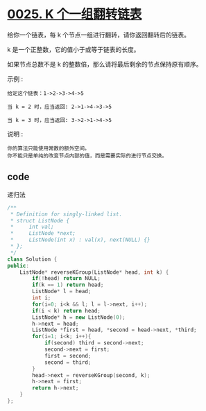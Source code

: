 # [0025. K 个一组翻转链表](https://leetcode-cn.com/problems/reverse-nodes-in-k-group)

给你一个链表，每 k 个节点一组进行翻转，请你返回翻转后的链表。

k 是一个正整数，它的值小于或等于链表的长度。

如果节点总数不是 k 的整数倍，那么请将最后剩余的节点保持原有顺序。

示例 :

    给定这个链表：1->2->3->4->5

    当 k = 2 时，应当返回: 2->1->4->3->5

    当 k = 3 时，应当返回: 3->2->1->4->5

说明 :

    你的算法只能使用常数的额外空间。
    你不能只是单纯的改变节点内部的值，而是需要实际的进行节点交换。

## code

递归法
```c++
/**
 * Definition for singly-linked list.
 * struct ListNode {
 *     int val;
 *     ListNode *next;
 *     ListNode(int x) : val(x), next(NULL) {}
 * };
 */
class Solution {
public:
    ListNode* reverseKGroup(ListNode* head, int k) {
        if(!head) return NULL;
        if(k == 1) return head;
        ListNode* l = head;
        int i;
        for(i=0; i<k && l; l = l->next, i++);
        if(i < k) return head;
        ListNode* h = new ListNode(0);
        h->next = head;
        ListNode *first = head, *second = head->next, *third;
        for(i=1; i<k; i++){
            if(second) third = second->next;
            second->next = first;
            first = second;
            second = third;
        }      
        head->next = reverseKGroup(second, k);
        h->next = first;
        return h->next;
    }
};
```
